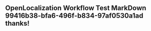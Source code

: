 <properties
ms.topic="hero-topic"
ms.test1="hero-topic"
ms.test2="test"/>

## OpenLocalization Workflow Test MarkDown 99416b38-bfa6-496f-b834-97af0530a1ad thanks!
